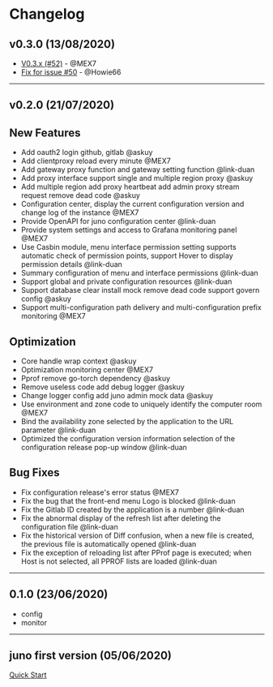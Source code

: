 # Changelog

## v0.3.0 (13/08/2020)
- [V0.3.x (#52)](https://github.com/douyu/juno/commit/db79fb99f6e86b323207fafcb5ca1ef049884783) - @MEX7
- [Fix for issue #50](https://github.com/douyu/juno/commit/e5f4c7d9707be27d92e12376d1857d45d575c15f) - @Howie66

---

## v0.2.0 (21/07/2020)
## New Features
* Add oauth2 login github, gitlab @askuy
* Add clientproxy reload every minute @MEX7
* Add gateway proxy function and gateway setting function @link-duan
* Add proxy interface support single and multiple region proxy @askuy
* Add multiple region add proxy heartbeat add admin proxy stream request remove dead code @askuy
* Configuration center, display the current configuration version and change log of the instance @MEX7
* Provide OpenAPI for juno configuration center @link-duan 
* Provide system settings and access to Grafana monitoring panel @MEX7
* Use Casbin module, menu interface permission setting supports automatic check of permission points, support Hover to display permission details @link-duan
* Summary configuration of menu and interface permissions @link-duan
* Support global and private configuration resources @link-duan
* Support database clear install mock remove dead code support govern config @askuy
* Support multi-configuration path delivery and multi-configuration prefix monitoring @MEX7

## Optimization
* Core handle wrap context @askuy 
* Optimization monitoring center @MEX7
* Pprof remove go-torch dependency @askuy
* Remove useless code add debug logger @askuy 
* Change logger config add juno admin mock data  @askuy 
* Use environment and zone code to uniquely identify the computer room @MEX7
* Bind the availability zone selected by the application to the URL parameter @link-duan
* Optimized the configuration version information selection of the configuration release pop-up window @link-duan

## Bug Fixes
* Fix configuration release's error status @MEX7
* Fix the bug that the front-end menu Logo is blocked @link-duan
* Fix the Gitlab ID created by the application is a number @link-duan 
* Fix the abnormal display of the refresh list after deleting the configuration file @link-duan
* Fix the historical version of Diff confusion, when a new file is created, the previous file is automatically opened @link-duan
* Fix the exception of reloading list after PProf page is executed; when Host is not selected, all PPROF lists are loaded @link-duan
---

## 0.1.0 (23/06/2020)
* config
* monitor
---

## juno first version (05/06/2020)
[Quick Start](http://jupiter.douyu.com/juno/1.1quickstart.html#_1-1-2%E3%80%81%E5%AE%89%E8%A3%85%E6%AD%A5%E9%AA%A4)

